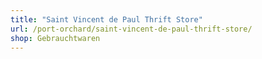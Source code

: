 ```yaml
---
title: "Saint Vincent de Paul Thrift Store"
url: /port-orchard/saint-vincent-de-paul-thrift-store/
shop: Gebrauchtwaren
---
```


